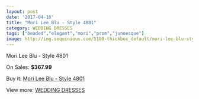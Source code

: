 ```yaml
---
layout: post
date: '2017-04-16'
title: "Mori Lee Blu - Style 4801"
category: WEDDING DRESSES
tags: ["beaded","elegant","mori","prom","junoesque"]
image: http://img.sequinious.com/5180-thickbox_default/mori-lee-blu-style-4801.jpg
---
```

Mori Lee Blu - Style 4801

On Sales: **$367.99**
<a href="https://www.sequinious.com/wedding-dresses/2159-mori-lee-blu-style-4801.html"><amp-img layout="responsive" width="600" height="600" src="//img.sequinious.com/5180-thickbox_default/mori-lee-blu-style-4801.jpg" alt="Mori Lee Blu - Style 4801 0" /></a>
<a href="https://www.sequinious.com/wedding-dresses/2159-mori-lee-blu-style-4801.html"><amp-img layout="responsive" width="600" height="600" src="//img.sequinious.com/5181-thickbox_default/mori-lee-blu-style-4801.jpg" alt="Mori Lee Blu - Style 4801 1" /></a>

Buy it: [Mori Lee Blu - Style 4801](https://www.sequinious.com/wedding-dresses/2159-mori-lee-blu-style-4801.html "Mori Lee Blu - Style 4801")

View more: [WEDDING DRESSES](https://www.sequinious.com/2-wedding-dresses "WEDDING DRESSES")